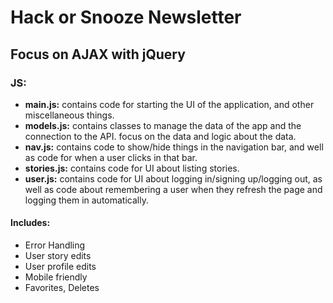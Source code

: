 # Hack or Snooze Newsletter

## Focus on AJAX with jQuery

### JS: 
- **main.js:** contains code for starting the UI of the application, and other miscellaneous things.
- **models.js:** contains classes to manage the data of the app and the connection to the API. focus on the data and logic about the data.
- **nav.js:** contains code to show/hide things in the navigation bar, and well as code for when a user clicks in that bar.
- **stories.js:** contains code for UI about listing stories.
- **user.js:** contains code for UI about logging in/signing up/logging out, as well as code about remembering a user when they refresh the page and logging them in automatically.

#### Includes:
- Error Handling
- User story edits
- User profile edits
- Mobile friendly
- Favorites, Deletes
